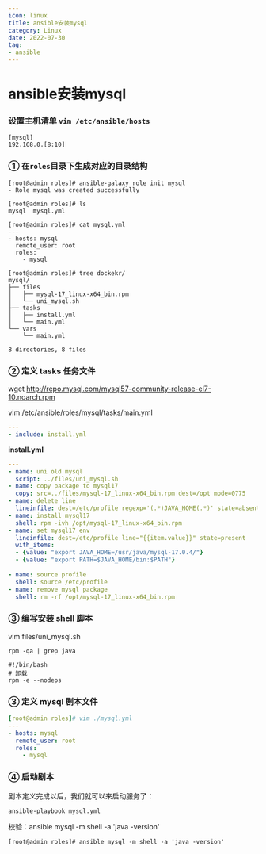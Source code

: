 ```yaml
---
icon: linux
title: ansible安装mysql
category: Linux
date: 2022-07-30
tag:
- ansible
---
```



# ansible安装mysql





### 设置主机清单 `vim /etc/ansible/hosts`

```
[mysql]
192.168.0.[8:10]
```



### ① 在`roles`目录下生成对应的目录结构

```shell
[root@admin roles]# ansible-galaxy role init mysql
- Role mysql was created successfully

[root@admin roles]# ls
mysql  mysql.yml

[root@admin roles]# cat mysql.yml
---
- hosts: mysql
  remote_user: root
  roles:
    - mysql

[root@admin roles]# tree dockekr/
mysql/
├── files
│   ├── mysql-17_linux-x64_bin.rpm
│   └── uni_mysql.sh
├── tasks
│   ├── install.yml
│   └── main.yml
└── vars
    └── main.yml

8 directories, 8 files
```

### ② 定义 tasks 任务文件

wget http://repo.mysql.com/mysql57-community-release-el7-10.noarch.rpm

vim /etc/ansible/roles/mysql/tasks/main.yml

```yaml
---
- include: install.yml
```

**install.yml**

```yaml
---
- name: uni old mysql
  script: ../files/uni_mysql.sh
- name: copy package to mysql17
  copy: src=../files/mysql-17_linux-x64_bin.rpm dest=/opt mode=0775
- name: delete line
  lineinfile: dest=/etc/profile regexp='(.*)JAVA_HOME(.*)' state=absent  
- name: install mysql17
  shell: rpm -ivh /opt/mysql-17_linux-x64_bin.rpm
- name: set mysql17 env
  lineinfile: dest=/etc/profile line="{{item.value}}" state=present
  with_items:
  - {value: "export JAVA_HOME=/usr/java/mysql-17.0.4/"}
  - {value: "export PATH=$JAVA_HOME/bin:$PATH"}
  
- name: source profile
  shell: source /etc/profile
- name: remove mysql package
  shell: rm -rf /opt/mysql-17_linux-x64_bin.rpm
```



### ③ 编写安装 shell 脚本

vim files/uni_mysql.sh

`rpm -qa | grep java`

```shell
#!/bin/bash
# 卸载
rpm -e --nodeps 
```



### ③ 定义 mysql 剧本文件

```yaml
[root@admin roles]# vim ./mysql.yml
---
- hosts: mysql
  remote_user: root
  roles:
    - mysql

```

### ④ 启动剧本

剧本定义完成以后，我们就可以来启动服务了：

```shell
ansible-playbook mysql.yml

```

校验：ansible mysql -m shell -a 'java -version'

```shell
[root@admin roles]# ansible mysql -m shell -a 'java -version'

```







